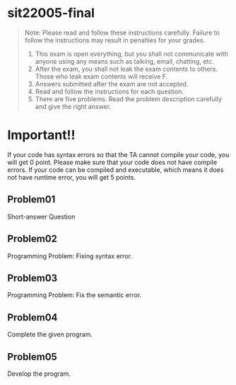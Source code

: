 # sit22005-final
> Note: Please read and follow these instructions carefully. Failure to follow the instructions may result in penalties for your grades.
> 1. This exam is open everything, but you shall not communicate with anyone using any means such as talking, email, chatting, etc.
> 2. After the exam, you shall not leak the exam contents to others. Those who leak exam contents will receive F.
> 3. Answers submitted after the exam are not accepted.
> 4. Read and follow the instructions for each question.
> 5. There are five problems. Read the problem description carefully and give the right answer.

# Important!!
If your code has syntax errors so that the TA cannot compile your code, you will get 0 point.
Please make sure that your code does not have compile errors.
If your code can be compiled and executable, which means it does not have runtime error, you will get 5 points.

## Problem01
Short-answer Question

## Problem02
Programming Problem: Fixing syntax error.

## Problem03
Programming Problem: Fix the semantic error.

## Problem04
Complete the given program.

## Problem05
Develop the program.